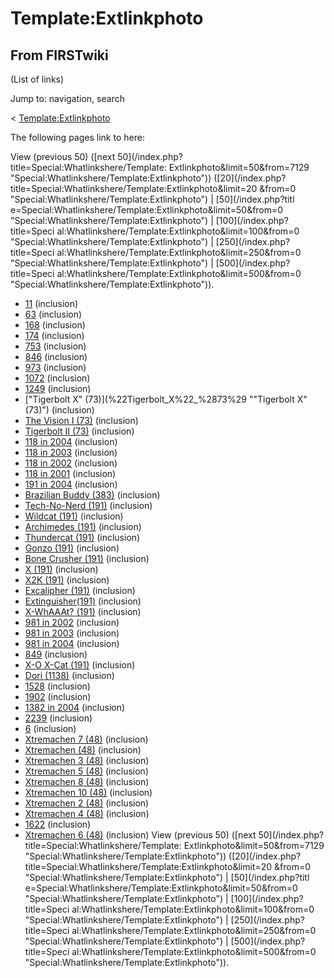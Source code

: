 # Template:Extlinkphoto

## From FIRSTwiki

(List of links)

Jump to: navigation, search

< [Template:Extlinkphoto](/index.php?title=Template:Extlinkphoto&redirect=no "Template:Extlinkphoto")

The following pages link to here:

View (previous 50) ([next 50](/index.php?title=Special:Whatlinkshere/Template:
Extlinkphoto&limit=50&from=7129 "Special:Whatlinkshere/Template:Extlinkphoto")) ([20](/index.php?title=Special:Whatlinkshere/Template:Extlinkphoto&limit=20
&from=0 "Special:Whatlinkshere/Template:Extlinkphoto") | [50](/index.php?titl
e=Special:Whatlinkshere/Template:Extlinkphoto&limit=50&from=0 "Special:Whatlinkshere/Template:Extlinkphoto") | [100](/index.php?title=Speci
al:Whatlinkshere/Template:Extlinkphoto&limit=100&from=0 "Special:Whatlinkshere/Template:Extlinkphoto") | [250](/index.php?title=Speci
al:Whatlinkshere/Template:Extlinkphoto&limit=250&from=0 "Special:Whatlinkshere/Template:Extlinkphoto") | [500](/index.php?title=Speci
al:Whatlinkshere/Template:Extlinkphoto&limit=500&from=0 "Special:Whatlinkshere/Template:Extlinkphoto")).

- [11](11 "11") (inclusion)
- [63](63 "63") (inclusion)
- [168](168 "168") (inclusion)
- [174](174 "174") (inclusion)
- [753](753 "753") (inclusion)
- [846](846 "846") (inclusion)
- [973](973 "973") (inclusion)
- [1072](1072 "1072") (inclusion)
- [1249](1249 "1249") (inclusion)
- ["Tigerbolt X" (73)](%22Tigerbolt_X%22_%2873%29 ""Tigerbolt X" \(73\)") (inclusion)
- [The Vision I (73)](The_Vision_I_%2873%29 "The Vision I \(73\)") (inclusion)
- [Tigerbolt II (73)](Tigerbolt_II_%2873%29 "Tigerbolt II \(73\)") (inclusion)
- [118 in 2004](118_in_2004 "118 in 2004") (inclusion)
- [118 in 2003](118_in_2003 "118 in 2003") (inclusion)
- [118 in 2002](118_in_2002 "118 in 2002") (inclusion)
- [118 in 2001](118_in_2001 "118 in 2001") (inclusion)
- [191 in 2004](191_in_2004 "191 in 2004") (inclusion)
- [Brazilian Buddy (383)](Brazilian_Buddy_%28383%29 "Brazilian Buddy \(383\)") (inclusion)
- [Tech-No-Nerd (191)](Tech-No-Nerd_%28191%29 "Tech-No-Nerd \(191\)") (inclusion)
- [Wildcat (191)](Wildcat_%28191%29 "Wildcat \(191\)") (inclusion)
- [Archimedes (191)](Archimedes_%28191%29 "Archimedes \(191\)") (inclusion)
- [Thundercat (191)](Thundercat_%28191%29 "Thundercat \(191\)") (inclusion)
- [Gonzo (191)](Gonzo_%28191%29 "Gonzo \(191\)") (inclusion)
- [Bone Crusher (191)](Bone_Crusher_%28191%29 "Bone Crusher \(191\)") (inclusion)
- [X (191)](X_%28191%29 "X \(191\)") (inclusion)
- [X2K (191)](X2K_%28191%29 "X2K \(191\)") (inclusion)
- [Excalipher (191)](Excalipher_%28191%29 "Excalipher \(191\)") (inclusion)
- [Extinguisher(191)](Extinguisher%28191%29 "Extinguisher\(191\)") (inclusion)
- [X-WhAAAt? (191)](X-WhAAAt%3F_%28191%29 "X-WhAAAt? \(191\)") (inclusion)
- [981 in 2002](981_in_2002 "981 in 2002") (inclusion)
- [981 in 2003](981_in_2003 "981 in 2003") (inclusion)
- [981 in 2004](981_in_2004 "981 in 2004") (inclusion)
- [849](849 "849") (inclusion)
- [X-O X-Cat (191)](X-O_X-Cat_%28191%29 "X-O X-Cat \(191\)") (inclusion)
- [Dori (1138)](Dori_%281138%29 "Dori \(1138\)") (inclusion)
- [1528](1528 "1528") (inclusion)
- [1902](1902 "1902") (inclusion)
- [1382 in 2004](1382_in_2004 "1382 in 2004") (inclusion)
- [2239](2239 "2239") (inclusion)
- [6](6 "6") (inclusion)
- [Xtremachen 7 (48)](Xtremachen_7_%2848%29 "Xtremachen 7 \(48\)") (inclusion)
- [Xtremachen (48)](Xtremachen_%2848%29 "Xtremachen \(48\)") (inclusion)
- [Xtremachen 3 (48)](Xtremachen_3_%2848%29 "Xtremachen 3 \(48\)") (inclusion)
- [Xtremachen 5 (48)](Xtremachen_5_%2848%29 "Xtremachen 5 \(48\)") (inclusion)
- [Xtremachen 8 (48)](Xtremachen_8_%2848%29 "Xtremachen 8 \(48\)") (inclusion)
- [Xtremachen 10 (48)](Xtremachen_10_%2848%29 "Xtremachen 10 \(48\)") (inclusion)
- [Xtremachen 2 (48)](Xtremachen_2_%2848%29 "Xtremachen 2 \(48\)") (inclusion)
- [Xtremachen 4 (48)](Xtremachen_4_%2848%29 "Xtremachen 4 \(48\)") (inclusion)
- [1622](1622 "1622") (inclusion)
- [Xtremachen 6 (48)](Xtremachen_6_%2848%29 "Xtremachen 6 \(48\)") (inclusion) View (previous 50) ([next 50](/index.php?title=Special:Whatlinkshere/Template:
  Extlinkphoto&limit=50&from=7129 "Special:Whatlinkshere/Template:Extlinkphoto")) ([20](/index.php?title=Special:Whatlinkshere/Template:Extlinkphoto&limit=20
  &from=0 "Special:Whatlinkshere/Template:Extlinkphoto") | [50](/index.php?titl
  e=Special:Whatlinkshere/Template:Extlinkphoto&limit=50&from=0 "Special:Whatlinkshere/Template:Extlinkphoto") | [100](/index.php?title=Speci
  al:Whatlinkshere/Template:Extlinkphoto&limit=100&from=0 "Special:Whatlinkshere/Template:Extlinkphoto") | [250](/index.php?title=Speci
  al:Whatlinkshere/Template:Extlinkphoto&limit=250&from=0 "Special:Whatlinkshere/Template:Extlinkphoto") | [500](/index.php?title=Speci
  al:Whatlinkshere/Template:Extlinkphoto&limit=500&from=0 "Special:Whatlinkshere/Template:Extlinkphoto")).

